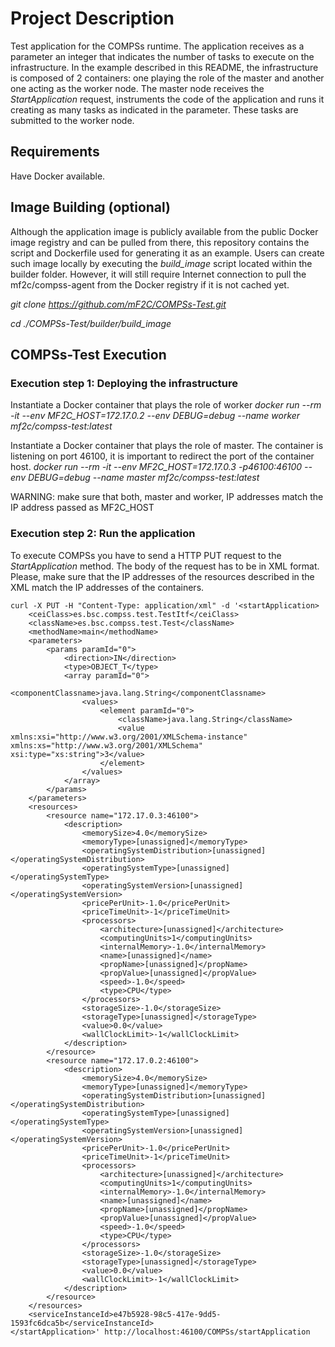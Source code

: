 # Project Description
Test application for the COMPSs runtime. The application receives as a parameter an integer that indicates the number of tasks to execute on the infrastructure. In the example described in this README, the infrastructure is composed of 2 containers: one playing the role of the master and another one acting as the worker node. The master node receives the _StartApplication_ request, instruments the code of the application and runs it creating as many tasks as indicated in the parameter. These tasks are submitted to the worker node.

## Requirements

Have Docker available.


## Image Building (optional)
Although the application image is publicly available from the public Docker image registry and can be pulled from there, this repository contains the script and Dockerfile used for generating it as an example. Users can create such image locally by executing the _build\_image_ script located within the builder folder. However, it will still require Internet connection to pull the mf2c/compss-agent from the Docker registry if it is not cached yet.

  _git clone https://github.com/mF2C/COMPSs-Test.git_
  
  _cd ./COMPSs-Test/builder/build\_image_

## COMPSs-Test Execution
### **Execution step 1: Deploying the infrastructure**

  Instantiate a Docker container that plays the role of worker
  _docker run --rm -it --env MF2C_HOST=172.17.0.2  --env DEBUG=debug --name worker mf2c/compss-test:latest_

  Instantiate a Docker container that plays the role of master. The container is listening on port 46100, it is important to redirect the port of the container host.
  _docker run --rm -it --env MF2C_HOST=172.17.0.3 -p46100:46100 --env DEBUG=debug --name master mf2c/compss-test:latest_

  WARNING: make sure that both, master and worker, IP addresses match the IP address passed as MF2C_HOST

### **Execution step 2: Run the application**

To execute COMPSs you have to send a HTTP PUT request to the _StartApplication_ method. The body of the request has to be in XML format. Please, make sure that the IP addresses of the resources described in the XML match the IP addresses of the containers.


```
curl -X PUT -H "Content-Type: application/xml" -d '<startApplication>
    <ceiClass>es.bsc.compss.test.TestItf</ceiClass>
    <className>es.bsc.compss.test.Test</className>
    <methodName>main</methodName>
    <parameters>
        <params paramId="0">
            <direction>IN</direction>
            <type>OBJECT_T</type>
            <array paramId="0">
                <componentClassname>java.lang.String</componentClassname>
                <values>
                    <element paramId="0">
                        <className>java.lang.String</className>
                        <value xmlns:xsi="http://www.w3.org/2001/XMLSchema-instance" xmlns:xs="http://www.w3.org/2001/XMLSchema" xsi:type="xs:string">3</value>
                    </element>
                </values>
            </array>
        </params>
    </parameters>
    <resources>
        <resource name="172.17.0.3:46100">
            <description>
                <memorySize>4.0</memorySize>
                <memoryType>[unassigned]</memoryType>
                <operatingSystemDistribution>[unassigned]</operatingSystemDistribution>
                <operatingSystemType>[unassigned]</operatingSystemType>
                <operatingSystemVersion>[unassigned]</operatingSystemVersion>
                <pricePerUnit>-1.0</pricePerUnit>
                <priceTimeUnit>-1</priceTimeUnit>
                <processors>
                    <architecture>[unassigned]</architecture>
                    <computingUnits>1</computingUnits>
                    <internalMemory>-1.0</internalMemory>
                    <name>[unassigned]</name>
                    <propName>[unassigned]</propName>
                    <propValue>[unassigned]</propValue>
                    <speed>-1.0</speed>
                    <type>CPU</type>
                </processors>
                <storageSize>-1.0</storageSize>
                <storageType>[unassigned]</storageType>
                <value>0.0</value>
                <wallClockLimit>-1</wallClockLimit>
            </description>
        </resource>
        <resource name="172.17.0.2:46100">
            <description>
                <memorySize>4.0</memorySize>
                <memoryType>[unassigned]</memoryType>
                <operatingSystemDistribution>[unassigned]</operatingSystemDistribution>
                <operatingSystemType>[unassigned]</operatingSystemType>
                <operatingSystemVersion>[unassigned]</operatingSystemVersion>
                <pricePerUnit>-1.0</pricePerUnit>
                <priceTimeUnit>-1</priceTimeUnit>
                <processors>
                    <architecture>[unassigned]</architecture>
                    <computingUnits>1</computingUnits>
                    <internalMemory>-1.0</internalMemory>
                    <name>[unassigned]</name>
                    <propName>[unassigned]</propName>
                    <propValue>[unassigned]</propValue>
                    <speed>-1.0</speed>
                    <type>CPU</type>
                </processors>
                <storageSize>-1.0</storageSize>
                <storageType>[unassigned]</storageType>
                <value>0.0</value>
                <wallClockLimit>-1</wallClockLimit>
            </description>
        </resource>
    </resources>
    <serviceInstanceId>e47b5928-98c5-417e-9dd5-1593fc6dca5b</serviceInstanceId>
</startApplication>' http://localhost:46100/COMPSs/startApplication
```

